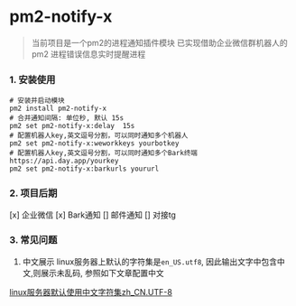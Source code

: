 # pm2-notify-x

> 当前项目是一个pm2的进程通知插件模块
> 已实现借助企业微信群机器人的 pm2 进程错误信息实时提醒进程

### 1. 安装使用
```
# 安装并启动模块
pm2 install pm2-notify-x
# 合并通知间隔: 单位秒, 默认 15s
pm2 set pm2-notify-x:delay  15s
# 配置机器人key,英文逗号分割，可以同时通知多个机器人
pm2 set pm2-notify-x:weworkkeys yourbotkey
# 配置机器人key,英文逗号分割，可以同时通知多个Bark终端 https://api.day.app/yourkey
pm2 set pm2-notify-x:barkurls yoururl
```

### 2. 项目后期

[x] 企业微信
[x] Bark通知
[] 邮件通知
[] 对接tg

### 3. 常见问题

1. 中文展示
linux服务器上默认的字符集是`en_US.utf8`, 因此输出文字中包含中文,则展示未乱码, 参照如下文章配置中文

[linux服务器默认使用中文字符集zh_CN.UTF-8](https://www.cnblogs.com/xuanbjut/p/11578154.html)